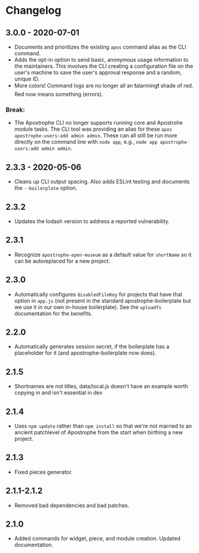 # Changelog

## 3.0.0 - 2020-07-01

* Documents and prioritizes the existing `apos` command alias as the CLI
command.
* Adds the opt-in option to send basic, anonymous usage information to the
maintainers. This involves the CLI creating a configuration file on the user's
machine to save the user's approval response and a random, unique ID.
* More colors! Command logs are no longer all an ❗️alarming❗️ shade of red. Red
now means something (errors).

### Break:
* The Apostrophe CLI no longer supports running core and Apostrohe module tasks. The CLI tool was providing an alias for these `apos apostrophe-users:add admin admin`. These can all still be run more directly on the command line with `node app`, e.g., `node app apostrophe-users:add admin admin`.

## 2.3.3 - 2020-05-06

* Cleans up CLI output spacing. Also adds ESLint testing and documents the `--boilerplate` option.

## 2.3.2

* Updates the lodash version to address a reported vulnerability.

## 2.3.1

* Recognize `apostrophe-open-museum` as a default value for `shortName` so it can be autoreplaced for a new project.

## 2.3.0

* Automatically configures `disabledFileKey` for projects that have that option in `app.js` (not present in the standard apostrophe-boilerplate but we use it in our own in-house boilerplate). See the `uploadfs` documentation for the benefits.

## 2.2.0

* Automatically generates session secret, if the boilerplate has a placeholder for it (and apostrophe-boilerplate now does).

## 2.1.5

* Shortnames are not titles, data/local.js doesn't have an example worth copying in and isn't essential in dev

## 2.1.4

* Uses `npm update` rather than `npm install` so that we're not married to an ancient patchlevel of Apostrophe from the start when birthing a new project.

## 2.1.3

* Fixed pieces generator.

## 2.1.1-2.1.2

* Removed bad dependencies and bad patches.

## 2.1.0

* Added commands for widget, piece, and module creation. Updated documentation.
